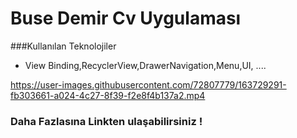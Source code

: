 # Buse Demir Cv Uygulaması 

###Kullanılan Teknolojiler
* View Binding,RecyclerView,DrawerNavigation,Menu,UI, .... 



https://user-images.githubusercontent.com/72807779/163729291-fb303661-a024-4c27-8f39-f2e8f4b137a2.mp4

### Daha Fazlasına Linkten ulaşabilirsiniz ! 
